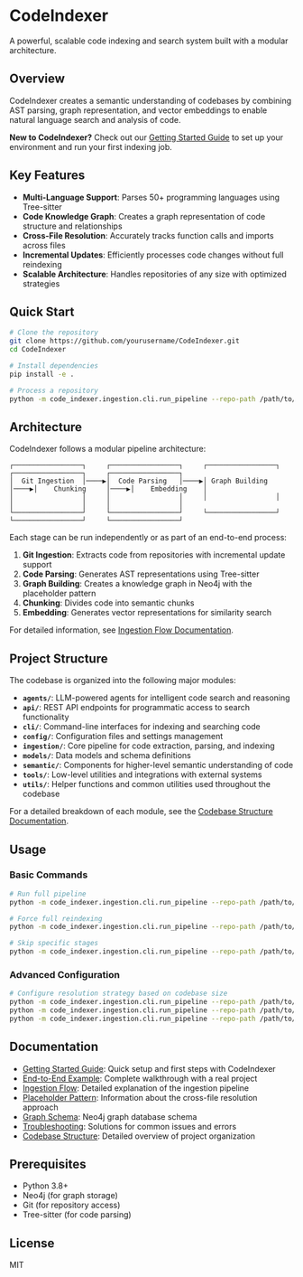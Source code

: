 # CodeIndexer

A powerful, scalable code indexing and search system built with a modular architecture.

## Overview

CodeIndexer creates a semantic understanding of codebases by combining AST parsing, graph representation, and vector embeddings to enable natural language search and analysis of code.

**New to CodeIndexer?** Check out our [Getting Started Guide](docs/getting_started.md) to set up your environment and run your first indexing job.

## Key Features

- **Multi-Language Support**: Parses 50+ programming languages using Tree-sitter
- **Code Knowledge Graph**: Creates a graph representation of code structure and relationships
- **Cross-File Resolution**: Accurately tracks function calls and imports across files
- **Incremental Updates**: Efficiently processes code changes without full reindexing
- **Scalable Architecture**: Handles repositories of any size with optimized strategies

## Quick Start

```bash
# Clone the repository
git clone https://github.com/yourusername/CodeIndexer.git
cd CodeIndexer

# Install dependencies
pip install -e .

# Process a repository
python -m code_indexer.ingestion.cli.run_pipeline --repo-path /path/to/repo
```

## Architecture

CodeIndexer follows a modular pipeline architecture:

```
┌─────────────────┐     ┌─────────────────┐     ┌─────────────────┐     ┌─────────────────┐     ┌─────────────────┐
│  Git Ingestion  │────▶│  Code Parsing   │────▶│ Graph Building  │────▶│    Chunking     │────▶│    Embedding    │
│                 │     │                 │     │                 │     │                 │     │                 │
└─────────────────┘     └─────────────────┘     └─────────────────┘     └─────────────────┘     └─────────────────┘
```

Each stage can be run independently or as part of an end-to-end process:

1. **Git Ingestion**: Extracts code from repositories with incremental update support
2. **Code Parsing**: Generates AST representations using Tree-sitter
3. **Graph Building**: Creates a knowledge graph in Neo4j with the placeholder pattern
4. **Chunking**: Divides code into semantic chunks
5. **Embedding**: Generates vector representations for similarity search

For detailed information, see [Ingestion Flow Documentation](docs/ingestion-flow.md).

## Project Structure

The codebase is organized into the following major modules:

- **`agents/`**: LLM-powered agents for intelligent code search and reasoning
- **`api/`**: REST API endpoints for programmatic access to search functionality
- **`cli/`**: Command-line interfaces for indexing and searching code
- **`config/`**: Configuration files and settings management
- **`ingestion/`**: Core pipeline for code extraction, parsing, and indexing
- **`models/`**: Data models and schema definitions
- **`semantic/`**: Components for higher-level semantic understanding of code
- **`tools/`**: Low-level utilities and integrations with external systems
- **`utils/`**: Helper functions and common utilities used throughout the codebase

For a detailed breakdown of each module, see the [Codebase Structure Documentation](docs/codebase_structure.md).

## Usage

### Basic Commands

```bash
# Run full pipeline
python -m code_indexer.ingestion.cli.run_pipeline --repo-path /path/to/repo

# Force full reindexing
python -m code_indexer.ingestion.cli.run_pipeline --repo-path /path/to/repo --full-indexing

# Skip specific stages
python -m code_indexer.ingestion.cli.run_pipeline --repo-path /path/to/repo --skip-git --skip-parse
```

### Advanced Configuration

```bash
# Configure resolution strategy based on codebase size
python -m code_indexer.ingestion.cli.run_pipeline --repo-path /path/to/repo --resolution-strategy join  # Default, for repos with <2M definitions
python -m code_indexer.ingestion.cli.run_pipeline --repo-path /path/to/repo --resolution-strategy hashmap  # For repos with 2-5M definitions
python -m code_indexer.ingestion.cli.run_pipeline --repo-path /path/to/repo --resolution-strategy sharded  # For massive repos >5M definitions
```

## Documentation

- [Getting Started Guide](docs/getting_started.md): Quick setup and first steps with CodeIndexer
- [End-to-End Example](docs/end_to_end_example.md): Complete walkthrough with a real project
- [Ingestion Flow](docs/ingestion-flow.md): Detailed explanation of the ingestion pipeline
- [Placeholder Pattern](docs/placeholder_pattern.md): Information about the cross-file resolution approach
- [Graph Schema](docs/graph_schema.md): Neo4j graph database schema
- [Troubleshooting](docs/troubleshooting.md): Solutions for common issues and errors
- [Codebase Structure](docs/codebase_structure.md): Detailed overview of project organization

## Prerequisites

- Python 3.8+
- Neo4j (for graph storage)
- Git (for repository access)
- Tree-sitter (for code parsing)

## License

MIT